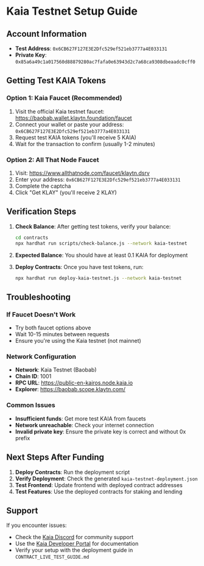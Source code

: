 # Kaia Testnet Setup Guide

## Account Information
- **Test Address**: `0x6CB627F127E3E2Dfc529ef521eb3777a4E033131`
- **Private Key**: `0x85a6a49c1a017560d88879280ac7fafa0e63943d2c7a68ca9308dbeaadc0cff0`

## Getting Test KAIA Tokens

### Option 1: Kaia Faucet (Recommended)
1. Visit the official Kaia testnet faucet: https://baobab.wallet.klaytn.foundation/faucet
2. Connect your wallet or paste your address: `0x6CB627F127E3E2Dfc529ef521eb3777a4E033131`
3. Request test KAIA tokens (you'll receive 5 KAIA)
4. Wait for the transaction to confirm (usually 1-2 minutes)

### Option 2: All That Node Faucet
1. Visit: https://www.allthatnode.com/faucet/klaytn.dsrv
2. Enter your address: `0x6CB627F127E3E2Dfc529ef521eb3777a4E033131`
3. Complete the captcha
4. Click "Get KLAY" (you'll receive 2 KLAY)

## Verification Steps

1. **Check Balance**: After getting test tokens, verify your balance:
   ```bash
   cd contracts
   npx hardhat run scripts/check-balance.js --network kaia-testnet
   ```

2. **Expected Balance**: You should have at least 0.1 KAIA for deployment

3. **Deploy Contracts**: Once you have test tokens, run:
   ```bash
   npx hardhat run deploy-kaia-testnet.js --network kaia-testnet
   ```

## Troubleshooting

### If Faucet Doesn't Work
- Try both faucet options above
- Wait 10-15 minutes between requests
- Ensure you're using the Kaia testnet (not mainnet)

### Network Configuration
- **Network**: Kaia Testnet (Baobab)
- **Chain ID**: 1001
- **RPC URL**: https://public-en-kairos.node.kaia.io
- **Explorer**: https://baobab.scope.klaytn.com/

### Common Issues
- **Insufficient funds**: Get more test KAIA from faucets
- **Network unreachable**: Check your internet connection
- **Invalid private key**: Ensure the private key is correct and without 0x prefix

## Next Steps After Funding

1. **Deploy Contracts**: Run the deployment script
2. **Verify Deployment**: Check the generated `kaia-testnet-deployment.json`
3. **Test Frontend**: Update frontend with deployed contract addresses
4. **Test Features**: Use the deployed contracts for staking and lending

## Support

If you encounter issues:
- Check the [Kaia Discord](https://discord.gg/kaia) for community support
- Use the [Kaia Developer Portal](https://docs.kaia.io/) for documentation
- Verify your setup with the deployment guide in `CONTRACT_LIVE_TEST_GUIDE.md`
